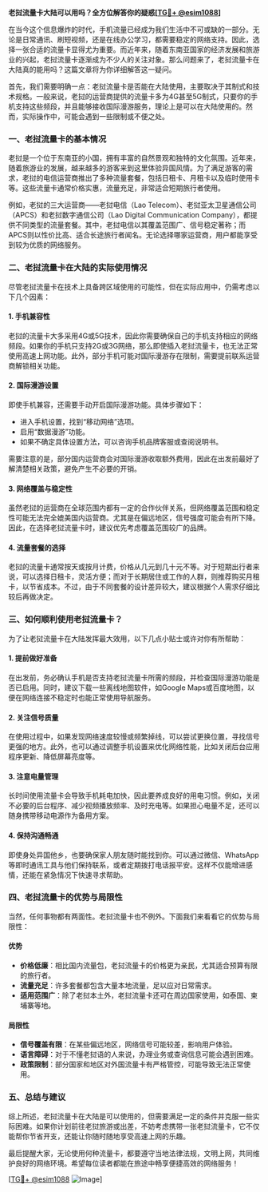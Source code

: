 **老挝流量卡大陆可以用吗？全方位解答你的疑惑[[TG💪+ @esim1088](https://t.me/s/esim1088)]**

在当今这个信息爆炸的时代，手机流量已经成为我们生活中不可或缺的一部分。无论是日常通讯、刷短视频，还是在线办公学习，都需要稳定的网络支持。因此，选择一张合适的流量卡显得尤为重要。而近年来，随着东南亚国家的经济发展和旅游业的兴起，老挝流量卡逐渐成为不少人的关注对象。那么问题来了，老挝流量卡在大陆真的能用吗？这篇文章将为你详细解答这一疑问。

首先，我们需要明确一点：老挝流量卡是否能在大陆使用，主要取决于其制式和技术规格。一般来说，老挝的运营商提供的流量卡多为4G甚至5G制式，只要你的手机支持这些频段，并且能够接收国际漫游服务，理论上是可以在大陆使用的。然而，实际操作中，可能会遇到一些限制或不便之处。

### **一、老挝流量卡的基本情况**

老挝是一个位于东南亚的小国，拥有丰富的自然景观和独特的文化氛围。近年来，随着旅游业的发展，越来越多的游客来到这里体验异国风情。为了满足游客的需求，老挝的电信运营商推出了多种流量套餐，包括日租卡、月租卡以及临时使用卡等。这些流量卡通常价格实惠，流量充足，非常适合短期旅行者使用。

例如，老挝的三大运营商——老挝电信（Lao Telecom）、老挝亚太卫星通信公司（APCS）和老挝数字通信公司（Lao Digital Communication Company），都提供不同类型的流量套餐。其中，老挝电信以其覆盖范围广、信号稳定著称；而APCS则以性价比高、适合长途旅行者闻名。无论选择哪家运营商，用户都能享受到较为优质的网络服务。

### **二、老挝流量卡在大陆的实际使用情况**

尽管老挝流量卡在技术上具备跨区域使用的可能性，但在实际应用中，仍需考虑以下几个因素：

#### **1. 手机兼容性**
老挝的流量卡大多采用4G或5G技术，因此你需要确保自己的手机支持相应的网络频段。如果你的手机只支持2G或3G网络，那么即使插入老挝流量卡，也无法正常使用高速上网功能。此外，部分手机可能对国际漫游存在限制，需要提前联系运营商解锁相关功能。

#### **2. 国际漫游设置**
即使手机兼容，还需要手动开启国际漫游功能。具体步骤如下：
- 进入手机设置，找到“移动网络”选项。
- 启用“数据漫游”功能。
- 如果不确定具体设置方法，可以咨询手机品牌客服或查阅说明书。

需要注意的是，部分国内运营商会对国际漫游收取额外费用，因此在出发前最好了解清楚相关政策，避免产生不必要的开销。

#### **3. 网络覆盖与稳定性**
虽然老挝的运营商在全球范围内都有一定的合作伙伴关系，但网络覆盖范围和稳定性可能无法完全媲美国内运营商。尤其是在偏远地区，信号强度可能会有所下降。因此，在选择老挝流量卡时，建议优先考虑覆盖范围较广的品牌。

#### **4. 流量套餐的选择**
老挝的流量卡通常按天或按月计费，价格从几元到几十元不等。对于短期出行者来说，可以选择日租卡，灵活方便；而对于长期居住或工作的人群，则推荐购买月租卡，以节省成本。不过，由于不同套餐的设计差异较大，建议根据个人需求仔细比较后再做决定。

### **三、如何顺利使用老挝流量卡？**

为了让老挝流量卡在大陆发挥最大效用，以下几点小贴士或许对你有所帮助：

#### **1. 提前做好准备**
在出发前，务必确认手机是否支持老挝流量卡所需的频段，并检查国际漫游功能是否已启用。同时，建议下载一些离线地图软件，如Google Maps或百度地图，以便在网络连接不稳定时也能正常使用导航服务。

#### **2. 关注信号质量**
在使用过程中，如果发现网络速度较慢或频繁掉线，可以尝试更换位置，寻找信号更强的地方。此外，也可以通过调整手机设置来优化网络性能，比如关闭后台应用程序更新、降低屏幕亮度等。

#### **3. 注意电量管理**
长时间使用流量卡会导致手机耗电加快，因此要养成良好的用电习惯。例如，关闭不必要的后台程序、减少视频播放频率、及时充电等。如果担心电量不足，还可以随身携带移动电源作为备用方案。

#### **4. 保持沟通畅通**
即使身处异国他乡，也要确保家人朋友随时能找到你。可以通过微信、WhatsApp等即时通讯工具与他们保持联系，或者定期拨打电话报平安。这样不仅能增进感情，还能在紧急情况下快速寻求帮助。

### **四、老挝流量卡的优势与局限性**

当然，任何事物都有两面性。老挝流量卡也不例外。下面我们来看看它的优势与局限性：

#### **优势**
- **价格低廉**：相比国内流量包，老挝流量卡的价格更为亲民，尤其适合预算有限的旅行者。
- **流量充足**：许多套餐都包含大量本地流量，足以应对日常需求。
- **适用范围广**：除了老挝本土外，老挝流量卡还可在周边国家使用，如泰国、柬埔寨等地。

#### **局限性**
- **信号覆盖有限**：在某些偏远地区，网络信号可能较差，影响用户体验。
- **语言障碍**：对于不懂老挝语的人来说，办理业务或查询信息可能会遇到困难。
- **政策限制**：部分国家和地区对外国流量卡有严格管控，可能导致无法正常使用。

### **五、总结与建议**

综上所述，老挝流量卡在大陆是可以使用的，但需要满足一定的条件并克服一些实际困难。如果你计划前往老挝旅游或出差，不妨考虑携带一张老挝流量卡，它不仅能帮你节省开支，还能让你随时随地享受高速上网的乐趣。

最后提醒大家，无论使用何种流量卡，都要遵守当地法律法规，文明上网，共同维护良好的网络环境。希望每位读者都能在旅途中畅享便捷高效的网络服务！

[[TG💪+ @esim1088](https://t.me/s/esim1088) ![Image](https://i.postimg.cc/4NQfJmqS/Snipaste-2025-05-13-00-14-12.png)]